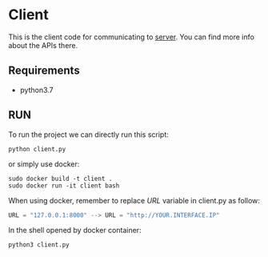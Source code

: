 # Client
This is the client code for communicating to [server](https://github.com/Secure-File-Sharing/Back-end). You can find more info about the APIs there.

## Requirements 
* python3.7

## RUN
To run the project we can directly run this script:
```
python client.py
```
or simply use docker:
```
sudo docker build -t client .
sudo docker run -it client bash
```

When using docker, remember to replace *URL* variable in client.py as follow:

```python
URL = "127.0.0.1:8000" --> URL = "http://YOUR.INTERFACE.IP"
```

In the shell opened by docker container:
```
python3 client.py
```


